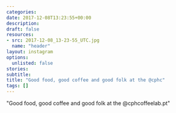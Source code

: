 ```yaml
---
categories:
date: 2017-12-08T13:23:55+00:00
description:
draft: false
resources:
- src: 2017-12-08_13-23-55_UTC.jpg
  name: "header"
layout: instagram
options:
  unlisted: false
stories:
subtitle:
title: "Good food, good coffee and good folk at the @cphc"
tags: []
---
```


"Good food, good coffee and good folk at the @cphcoffeelab.pt"
